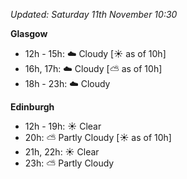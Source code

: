 *Updated: Saturday 11th November 10:30*

**Glasgow**

* 12h - 15h: :cloud: Cloudy [:sunny: as of 10h]
* 16h, 17h: :cloud: Cloudy [:partly_sunny: as of 10h]
* 18h - 23h: :cloud: Cloudy

**Edinburgh**

* 12h - 19h: :sunny: Clear
* 20h: :partly_sunny: Partly Cloudy [:sunny: as of 10h]
* 21h, 22h: :sunny: Clear
* 23h: :partly_sunny: Partly Cloudy

